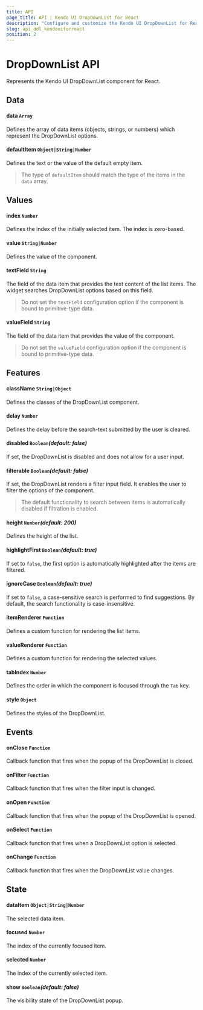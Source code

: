 ```yaml
---
title: API
page_title: API | Kendo UI DropDownList for React
description: "Configure and customize the Kendo UI DropDownList for React through its API reference."
slug: api_ddl_kendouiforreact
position: 2
---
```


# DropDownList API

Represents the Kendo UI DropDownList component for React.

## Data

#### data `Array`

Defines the array of data items (objects, strings, or numbers) which represent the DropDownList options.

#### defaultItem `Object|String|Number`

Defines the text or the value of the default empty item.

> The type of `defaultItem` should match the type of the items in the `data` array.

## Values

#### index `Number`

Defines the index of the initially selected item. The index is zero-based.

#### value `String|Number`

Defines the value of the component.

#### textField `String`

The field of the data item that provides the text content of the list items. The widget searches DropDownList options based on this field.

> Do not set the `textField` configuration option if the component is bound to primitive-type data.

#### valueField `String`

The field of the data item that provides the value of the component.

> Do not set the `valueField` configuration option if the component is bound to primitive-type data.

## Features

#### className `String|Object`

Defines the classes of the DropDownList component.

#### delay `Number`

Defines the delay before the search-text submitted by the user is cleared.

#### disabled `Boolean`*(default: false)*

If set, the DropDownList is disabled and does not allow for a user input.

#### filterable `Boolean`*(default: false)*

If set, the DropDownList renders a filter input field. It enables the user to filter the options of the component.

> The default functionality to search between items is automatically disabled if filtration is enabled.

#### height `Number`*(default: 200)*

Defines the height of the list.

#### highlightFirst `Boolean`*(default: true)*

If set to `false`, the first option is automatically highlighted after the items are filtered.

#### ignoreCase `Boolean`*(default: true)*

If set to `false`, a case-sensitive search is performed to find suggestions. By default, the search functionality is case-insensitive.

#### itemRenderer `Function`

Defines a custom function for rendering the list items.

#### valueRenderer `Function`

Defines a custom function for rendering the selected values.

#### tabIndex `Number`

Defines the order in which the component is focused through the `Tab` key.

#### style `Object`

Defines the styles of the DropDownList.

## Events

#### onClose `Function`

Callback function that fires when the popup of the DropDownList is closed.

#### onFilter `Function`

Callback function that fires when the filter input is changed.

#### onOpen `Function`

Callback function that fires when the popup of the DropDownList is opened.

#### onSelect `Function`

Callback function that fires when a DropDownList option is selected.

#### onChange `Function`

Callback function that fires when the DropDownList value changes.

## State

#### dataItem `Object|String|Number`

The selected data item.

#### focused `Number`

The index of the currently focused item.

#### selected `Number`

The index of the currently selected item.

#### show `Boolean`*(default: false)*

The visibility state of the DropDownList popup.
